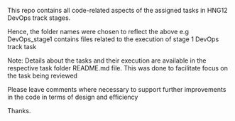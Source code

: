 This repo contains all code-related aspects of the assigned tasks in HNG12 DevOps track stages.

Hence, the folder names were chosen to reflect the above e.g DevOps_stage1 contains files related to the execution of stage 1 DevOps track task

Note: Details about the tasks and their execution are available in the respective task folder README.md file. This was done to facilitate focus on the task being reviewed

Please leave comments where necessary to support further improvements in the code in terms of design and efficiency

Thanks.
